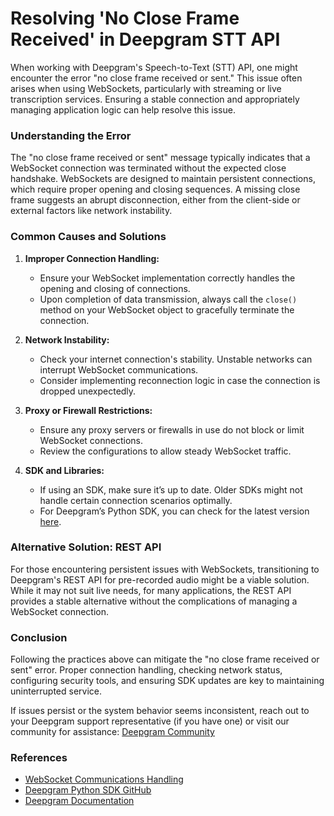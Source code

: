 # Resolving 'No Close Frame Received' in Deepgram STT API

When working with Deepgram's Speech-to-Text (STT) API, one might encounter the error "no close frame received or sent." This issue often arises when using WebSockets, particularly with streaming or live transcription services. Ensuring a stable connection and appropriately managing application logic can help resolve this issue.

### Understanding the Error

The "no close frame received or sent" message typically indicates that a WebSocket connection was terminated without the expected close handshake. WebSockets are designed to maintain persistent connections, which require proper opening and closing sequences. A missing close frame suggests an abrupt disconnection, either from the client-side or external factors like network instability.

### Common Causes and Solutions

1. **Improper Connection Handling:**
   - Ensure your WebSocket implementation correctly handles the opening and closing of connections.
   - Upon completion of data transmission, always call the `close()` method on your WebSocket object to gracefully terminate the connection.

2. **Network Instability:**
   - Check your internet connection's stability. Unstable networks can interrupt WebSocket communications.
   - Consider implementing reconnection logic in case the connection is dropped unexpectedly.

3. **Proxy or Firewall Restrictions:**
   - Ensure any proxy servers or firewalls in use do not block or limit WebSocket connections.
   - Review the configurations to allow steady WebSocket traffic.

4. **SDK and Libraries:**
   - If using an SDK, make sure it’s up to date. Older SDKs might not handle certain connection scenarios optimally.
   - For Deepgram’s Python SDK, you can check for the latest version [here](https://github.com/deepgram/deepgram-python-sdk).

### Alternative Solution: REST API

For those encountering persistent issues with WebSockets, transitioning to Deepgram's REST API for pre-recorded audio might be a viable solution. While it may not suit live needs, for many applications, the REST API provides a stable alternative without the complications of managing a WebSocket connection.

### Conclusion

Following the practices above can mitigate the "no close frame received or sent" error. Proper connection handling, checking network status, configuring security tools, and ensuring SDK updates are key to maintaining uninterrupted service.

If issues persist or the system behavior seems inconsistent, reach out to your Deepgram support representative (if you have one) or visit our community for assistance: [Deepgram Community](https://discord.gg/deepgram)

### References
- [WebSocket Communications Handling](https://developer.mozilla.org/en-US/docs/Web/API/WebSockets_API)
- [Deepgram Python SDK GitHub](https://github.com/deepgram/deepgram-python-sdk)
- [Deepgram Documentation](https://developers.deepgram.com/docs/swagger)